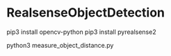 # RealsenseObjectDetection
pip3 install opencv-python
pip3 install pyrealsense2

python3 measure_object_distance.py
